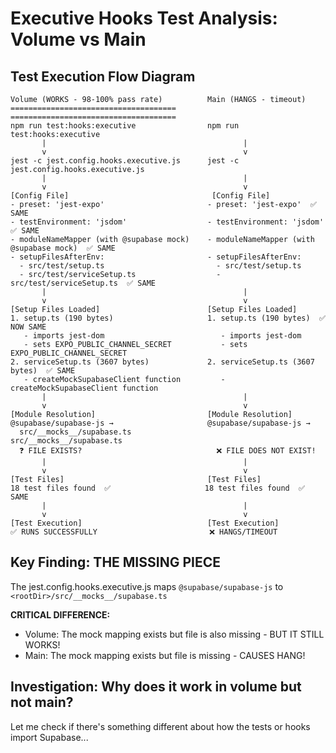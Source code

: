 # Executive Hooks Test Analysis: Volume vs Main

## Test Execution Flow Diagram

```
Volume (WORKS - 98-100% pass rate)          Main (HANGS - timeout)
=====================================        =====================================
npm run test:hooks:executive                npm run test:hooks:executive
       |                                            |
       v                                            v
jest -c jest.config.hooks.executive.js      jest -c jest.config.hooks.executive.js
       |                                            |
       v                                            v
[Config File]                                [Config File]
- preset: 'jest-expo'                       - preset: 'jest-expo'  ✅ SAME
- testEnvironment: 'jsdom'                  - testEnvironment: 'jsdom'  ✅ SAME
- moduleNameMapper (with @supabase mock)    - moduleNameMapper (with @supabase mock)  ✅ SAME
- setupFilesAfterEnv:                       - setupFilesAfterEnv:
  - src/test/setup.ts                         - src/test/setup.ts
  - src/test/serviceSetup.ts                  - src/test/serviceSetup.ts  ✅ SAME
       |                                            |
       v                                            v
[Setup Files Loaded]                        [Setup Files Loaded]
1. setup.ts (190 bytes)                     1. setup.ts (190 bytes)  ✅ NOW SAME
   - imports jest-dom                          - imports jest-dom
   - sets EXPO_PUBLIC_CHANNEL_SECRET           - sets EXPO_PUBLIC_CHANNEL_SECRET
2. serviceSetup.ts (3607 bytes)             2. serviceSetup.ts (3607 bytes)  ✅ SAME
   - createMockSupabaseClient function         - createMockSupabaseClient function
       |                                            |
       v                                            v
[Module Resolution]                         [Module Resolution]
@supabase/supabase-js →                     @supabase/supabase-js →
  src/__mocks__/supabase.ts                   src/__mocks__/supabase.ts
  ❓ FILE EXISTS?                              ❌ FILE DOES NOT EXIST!
       |                                            |
       v                                            v
[Test Files]                                [Test Files]
18 test files found  ✅                     18 test files found  ✅ SAME
       |                                            |
       v                                            v
[Test Execution]                            [Test Execution]
✅ RUNS SUCCESSFULLY                         ❌ HANGS/TIMEOUT
```

## Key Finding: THE MISSING PIECE

The jest.config.hooks.executive.js maps `@supabase/supabase-js` to `<rootDir>/src/__mocks__/supabase.ts`

**CRITICAL DIFFERENCE:**
- Volume: The mock mapping exists but file is also missing - BUT IT STILL WORKS!
- Main: The mock mapping exists but file is missing - CAUSES HANG!

## Investigation: Why does it work in volume but not main?

Let me check if there's something different about how the tests or hooks import Supabase...